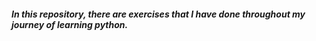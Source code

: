 ##### In this repository, there are exercises that I have done throughout my journey of learning python.
